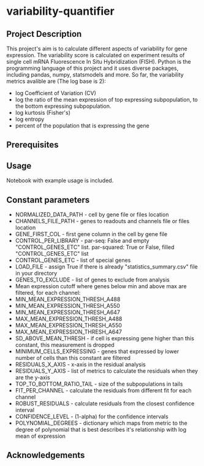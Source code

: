 # variability-quantifier
## Project Description
This project's aim is to calculate different aspects of variability for gene expression.
The variability score is calculated on experiment results of single cell mRNA Fluorescence In Situ Hybridization (FISH).
Python is the programming language of this project and it uses diverse packages, including pandas, numpy, statsmodels and more.
So far, the variability metrics avalible are (The log base is 2):
* log Coefficient of Variation (CV)
* log the ratio of the mean expression of top expressing subpopulation, to the bottom expressing subpopulation.
* log kurtosis (Fisher's)
* log entropy
* percent of the population that is expressing the gene
## Prerequisites

## Usage
Notebook with example usage is included.
## Constant parameters
- NORMALIZED_DATA_PATH - cell by gene file or files location
- CHANNELS_FILE_PATH - genes to readouts and channels file or files location
- GENE_FIRST_COL - first gene column in the cell by gene file
- CONTROL_PER_LIBRARY - par-seq: False and empty "CONTROL_GENES_ETC" list. par-squared: True or False, filled "CONTROL_GENES_ETC" list
- CONTROL_GENES_ETC - list of special genes
- LOAD_FILE - assign True if there is already "statistics_summary.csv" file in your directory
- GENES_TO_EXCLUDE - list of genes to exclude from analysis
- Mean expression cutoff where genes below min and above max are filtered, for each channel:
- MIN_MEAN_EXPRESSION_THRESH_A488
- MIN_MEAN_EXPRESSION_THRESH_A550
- MIN_MEAN_EXPRESSION_THRESH_A647
- MAX_MEAN_EXPRESSION_THRESH_A488
- MAX_MEAN_EXPRESSION_THRESH_A550
- MAX_MEAN_EXPRESSION_THRESH_A647
- SD_ABOVE_MEAN_THRESH - if cell is expressing gene higher than this constant, this measurement is dropped
- MINIMUM_CELLS_EXPRESSING - genes that expressed by lower number of cells than this constant are filtered
- RESIDUALS_X_AXIS - x-axis in the residual analysis
- RESIDUALS_Y_AXIS - list of metrics to calculate the residuals when they are the y-axis
- TOP_TO_BOTTOM_RATIO_TAIL - size of the subpopulations in tails
- FIT_PER_CHANNEL - calculate the residuals from different fit for each channel
- ROBUST_RESIDUALS - calculate residuals from the closest confidence interval
- CONFIDENCE_LEVEL - (1-alpha) for the confidence intervals
- POLYNOMIAL_DEGREES - dictionary which maps from metric to the degree of polynomial that is best describes it's relationship with log mean of expression
## Acknowledgements
